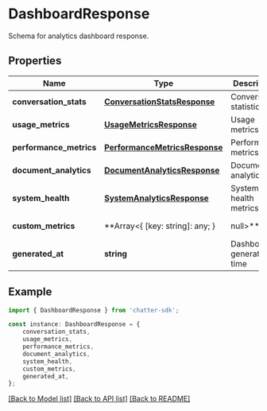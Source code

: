 # DashboardResponse

Schema for analytics dashboard response.

## Properties

Name | Type | Description | Notes
------------ | ------------- | ------------- | -------------
**conversation_stats** | [**ConversationStatsResponse**](ConversationStatsResponse.md) | Conversation statistics | [default to undefined]
**usage_metrics** | [**UsageMetricsResponse**](UsageMetricsResponse.md) | Usage metrics | [default to undefined]
**performance_metrics** | [**PerformanceMetricsResponse**](PerformanceMetricsResponse.md) | Performance metrics | [default to undefined]
**document_analytics** | [**DocumentAnalyticsResponse**](DocumentAnalyticsResponse.md) | Document analytics | [default to undefined]
**system_health** | [**SystemAnalyticsResponse**](SystemAnalyticsResponse.md) | System health metrics | [default to undefined]
**custom_metrics** | **Array&lt;{ [key: string]: any; } | null&gt;** | Custom metrics | [default to undefined]
**generated_at** | **string** | Dashboard generation time | [default to undefined]

## Example

```typescript
import { DashboardResponse } from 'chatter-sdk';

const instance: DashboardResponse = {
    conversation_stats,
    usage_metrics,
    performance_metrics,
    document_analytics,
    system_health,
    custom_metrics,
    generated_at,
};
```

[[Back to Model list]](../README.md#documentation-for-models) [[Back to API list]](../README.md#documentation-for-api-endpoints) [[Back to README]](../README.md)
